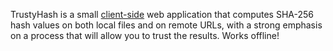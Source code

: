 TrustyHash is a small [client-side](https://unhosted.org/) web application that
computes SHA-256 hash values on both local files and on remote URLs, with a
strong emphasis on a process that will allow you to trust the results. Works
offline!
